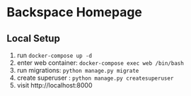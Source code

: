 # Backspace Homepage

## Local Setup

1. run `docker-compose up -d`
2. enter web container: `docker-compose exec web /bin/bash`
3. run migrations: `python manage.py migrate`
4. create superuser : `python manage.py createsuperuser`
5. visit http://localhost:8000
